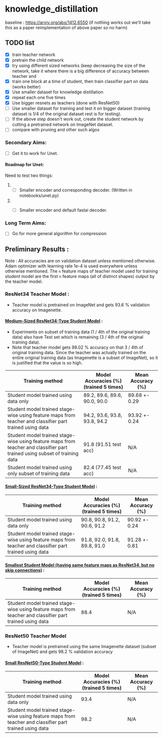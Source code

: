 # knowledge_distillation
baseline : https://arxiv.org/abs/1412.6550
(if nothing works out we'll take this as a paper reimplementation of above paper so no harm)


## TODO list
- [x] train teacher network
- [x] pretrain the child network
- [x] try using different sized networks (keep decreasing the size of the network, take it where there is a big difference of accuracy between teacher and
- [x] train one block at a time of student, then train classifier part on data (works better)
- [x] Use smaller dataset for knowledge distillation
- [x] repeat each one five times
- [x] Use bigger resnets as teachers (done with ResNet50)
- [ ] Use smaller dataset for training and test it on bigger dataset (training dataset is 1/4 of the original dataset rest is for testing).
- [ ] If the above step doesn't work out, create the student network by cutting a pretrained network on ImageNet dataset. 
- [ ] compare with pruning and other such algos

### Secondary Aims:
- [ ] Get it to work for Unet.

#### Roadmap for Unet:
Need to test two things:
1) - [ ] Smaller encoder and corresponding decoder. (Written in notebooks/unet.py)
2) - [ ] Smaller encoder and default fastai decoder.



### Long Term Aims:
- [ ] Go for more general algorithm for compression

  

## Preliminary Results :
Note : All accuracies are on validation dataset unless mentioned otherwise. Adam optimizer with learning rate 1e-4 is used everywhere unless otherwise mentioned. The `n` feature maps of teacher model used for training student model are the first `n` feature maps (all of distinct shapes) output by the teacher model.

### ResNet34 Teacher Model :
- Teacher model is pretrained on ImageNet and gets 93.6 % validation accuracy on Imagenette.
#### [Medium-Sized ResNet34-Type Student Model](https://github.com/akshaykvnit/knowledge_distillation/blob/master/code/models/medium_model.py) :
- Experiments on subset of training data (1 / 4th of the original training data) also have Test set which is remaining (3 / 4th of the original training data). 
- Note that teacher model gets 98.02 % accuracy on that 3 / 4th of original training data. Since the teacher was actually trained on the entire original training data (as Imagenette is a subset of ImageNet), so it is justified that the value is so high.

| Training method | Model Accuracies (%) (trained 5 times) | Mean Accuracy (%) |
| --------------|------------------------------------| ------------- |
| Student model trained using data only | 89.2, 89.6, 89.6, 90.0, 90.0 | 89.68 +- 0.29 |
| Student model trained stage-wise using feature maps from teacher and classifier part trained using data | 94.2, 93.6, 93.8, 93.8, 94.2 | 93.92 +- 0.24 |
| Student model trained stage-wise using feature maps from teacher and classifier part trained using subset of training data | 91.8 (91.51 test acc) | N/A |
| Student model trained using only subset of training data | 82.4 (77.45 test acc) | N/A |

#### [Small-Sized ResNet34-Type Student Model](https://github.com/akshaykvnit/knowledge_distillation/blob/master/code/models/small_model.py) :

| Training method | Model Accuracies (%) (trained 5 times) | Mean Accuracy (%) |
| --------------|------------------------------------| ------------- |
| Student model trained using data only | 90.8, 90.8, 91.2, 90.6, 91.2 | 90.92 +- 0.24 |
| Student model trained stage-wise using feature maps from teacher and classifier part trained using data | 91.8, 92.0, 91.8, 89.8, 91.0 | 91.28 +- 0.81 |

#### [Smallest Student Model (having same feature maps as ResNet34, but no skip connections)](https://github.com/akshaykvnit/knowledge_distillation/blob/master/code/models/smallest_model.py) :

| Training method | Model Accuracies (%) (trained 5 times) | Mean Accuracy (%) |
| --------------|------------------------------------| ------------- |
| Student model trained stage-wise using feature maps from teacher and classifier part trained using data | 88.4 | N/A |

### ResNet50 Teacher Model
- Teacher model is pretrained using the same Imagenette dataset (subset of ImageNet) and gets 98.2 % validation accuracy
#### [Small ResNet50-Type Student Model](https://github.com/akshaykvnit/knowledge_distillation/blob/master/code/models/large_model.py) :

| Training method | Model Accuracies (%) (trained 5 times) | Mean Accuracy (%) |
| --------------|------------------------------------| ------------- |
| Student model trained using data only | 93.4 | N/A |
| Student model trained stage-wise using feature maps from teacher and classifier part trained using data | 98.2 | N/A |
